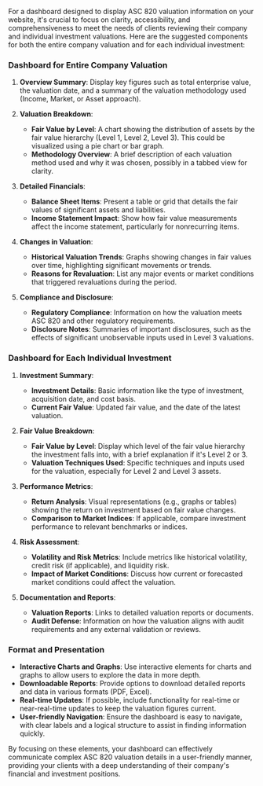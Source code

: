 For a dashboard designed to display ASC 820 valuation information on your website, it's crucial to focus on clarity, accessibility, and comprehensiveness to meet the needs of clients reviewing their company and individual investment valuations. Here are the suggested components for both the entire company valuation and for each individual investment:

### Dashboard for Entire Company Valuation
1. **Overview Summary**: Display key figures such as total enterprise value, the valuation date, and a summary of the valuation methodology used (Income, Market, or Asset approach).

2. **Valuation Breakdown**:
   - **Fair Value by Level**: A chart showing the distribution of assets by the fair value hierarchy (Level 1, Level 2, Level 3). This could be visualized using a pie chart or bar graph.
   - **Methodology Overview**: A brief description of each valuation method used and why it was chosen, possibly in a tabbed view for clarity.

3. **Detailed Financials**:
   - **Balance Sheet Items**: Present a table or grid that details the fair values of significant assets and liabilities.
   - **Income Statement Impact**: Show how fair value measurements affect the income statement, particularly for nonrecurring items.

4. **Changes in Valuation**:
   - **Historical Valuation Trends**: Graphs showing changes in fair values over time, highlighting significant movements or trends.
   - **Reasons for Revaluation**: List any major events or market conditions that triggered revaluations during the period.

5. **Compliance and Disclosure**:
   - **Regulatory Compliance**: Information on how the valuation meets ASC 820 and other regulatory requirements.
   - **Disclosure Notes**: Summaries of important disclosures, such as the effects of significant unobservable inputs used in Level 3 valuations.

### Dashboard for Each Individual Investment
1. **Investment Summary**:
   - **Investment Details**: Basic information like the type of investment, acquisition date, and cost basis.
   - **Current Fair Value**: Updated fair value, and the date of the latest valuation.

2. **Fair Value Breakdown**:
   - **Fair Value by Level**: Display which level of the fair value hierarchy the investment falls into, with a brief explanation if it's Level 2 or 3.
   - **Valuation Techniques Used**: Specific techniques and inputs used for the valuation, especially for Level 2 and Level 3 assets.

3. **Performance Metrics**:
   - **Return Analysis**: Visual representations (e.g., graphs or tables) showing the return on investment based on fair value changes.
   - **Comparison to Market Indices**: If applicable, compare investment performance to relevant benchmarks or indices.

4. **Risk Assessment**:
   - **Volatility and Risk Metrics**: Include metrics like historical volatility, credit risk (if applicable), and liquidity risk.
   - **Impact of Market Conditions**: Discuss how current or forecasted market conditions could affect the valuation.

5. **Documentation and Reports**:
   - **Valuation Reports**: Links to detailed valuation reports or documents.
   - **Audit Defense**: Information on how the valuation aligns with audit requirements and any external validation or reviews.

### Format and Presentation
- **Interactive Charts and Graphs**: Use interactive elements for charts and graphs to allow users to explore the data in more depth.
- **Downloadable Reports**: Provide options to download detailed reports and data in various formats (PDF, Excel).
- **Real-time Updates**: If possible, include functionality for real-time or near-real-time updates to keep the valuation figures current.
- **User-friendly Navigation**: Ensure the dashboard is easy to navigate, with clear labels and a logical structure to assist in finding information quickly.

By focusing on these elements, your dashboard can effectively communicate complex ASC 820 valuation details in a user-friendly manner, providing your clients with a deep understanding of their company's financial and investment positions.
